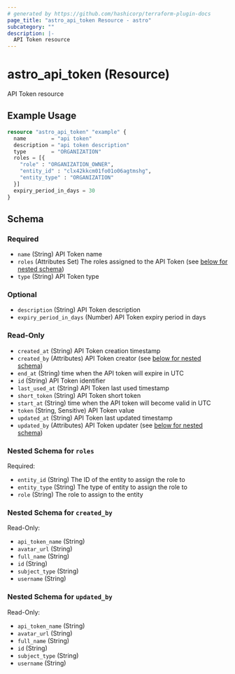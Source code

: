 ```yaml
---
# generated by https://github.com/hashicorp/terraform-plugin-docs
page_title: "astro_api_token Resource - astro"
subcategory: ""
description: |-
  API Token resource
---
```


# astro_api_token (Resource)

API Token resource

## Example Usage

```terraform
resource "astro_api_token" "example" {
  name        = "api token"
  description = "api token description"
  type        = "ORGANIZATION"
  roles = [{
    "role" : "ORGANIZATION_OWNER",
    "entity_id" : "clx42kkcm01fo01o06agtmshg",
    "entity_type" : "ORGANIZATION"
  }]
  expiry_period_in_days = 30
}
```

<!-- schema generated by tfplugindocs -->
## Schema

### Required

- `name` (String) API Token name
- `roles` (Attributes Set) The roles assigned to the API Token (see [below for nested schema](#nestedatt--roles))
- `type` (String) API Token type

### Optional

- `description` (String) API Token description
- `expiry_period_in_days` (Number) API Token expiry period in days

### Read-Only

- `created_at` (String) API Token creation timestamp
- `created_by` (Attributes) API Token creator (see [below for nested schema](#nestedatt--created_by))
- `end_at` (String) time when the API token will expire in UTC
- `id` (String) API Token identifier
- `last_used_at` (String) API Token last used timestamp
- `short_token` (String) API Token short token
- `start_at` (String) time when the API token will become valid in UTC
- `token` (String, Sensitive) API Token value
- `updated_at` (String) API Token last updated timestamp
- `updated_by` (Attributes) API Token updater (see [below for nested schema](#nestedatt--updated_by))

<a id="nestedatt--roles"></a>
### Nested Schema for `roles`

Required:

- `entity_id` (String) The ID of the entity to assign the role to
- `entity_type` (String) The type of entity to assign the role to
- `role` (String) The role to assign to the entity


<a id="nestedatt--created_by"></a>
### Nested Schema for `created_by`

Read-Only:

- `api_token_name` (String)
- `avatar_url` (String)
- `full_name` (String)
- `id` (String)
- `subject_type` (String)
- `username` (String)


<a id="nestedatt--updated_by"></a>
### Nested Schema for `updated_by`

Read-Only:

- `api_token_name` (String)
- `avatar_url` (String)
- `full_name` (String)
- `id` (String)
- `subject_type` (String)
- `username` (String)
